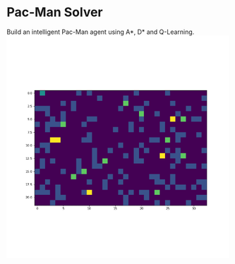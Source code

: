 # Pac-Man Solver

Build an intelligent Pac-Man agent using A*, D* and Q-Learning.
![Astar solver](demo/astar.gif)

